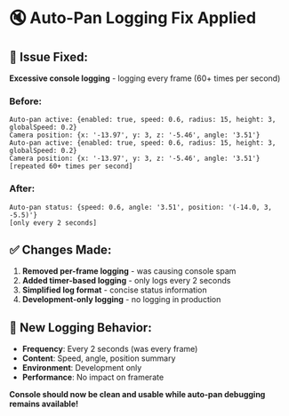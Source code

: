 # 🔇 Auto-Pan Logging Fix Applied

## 🚨 Issue Fixed:
**Excessive console logging** - logging every frame (60+ times per second)

### **Before:**
```
Auto-pan active: {enabled: true, speed: 0.6, radius: 15, height: 3, globalSpeed: 0.2}
Camera position: {x: '-13.97', y: 3, z: '-5.46', angle: '3.51'}
Auto-pan active: {enabled: true, speed: 0.6, radius: 15, height: 3, globalSpeed: 0.2}
Camera position: {x: '-13.97', y: 3, z: '-5.46', angle: '3.51'}
[repeated 60+ times per second]
```

### **After:**
```
Auto-pan status: {speed: 0.6, angle: '3.51', position: '(-14.0, 3, -5.5)'}
[only every 2 seconds]
```

## ✅ Changes Made:

1. **Removed per-frame logging** - was causing console spam
2. **Added timer-based logging** - only logs every 2 seconds
3. **Simplified log format** - concise status information
4. **Development-only logging** - no logging in production

## 🎯 New Logging Behavior:

- **Frequency**: Every 2 seconds (was every frame)
- **Content**: Speed, angle, position summary
- **Environment**: Development only
- **Performance**: No impact on framerate

**Console should now be clean and usable while auto-pan debugging remains available!**